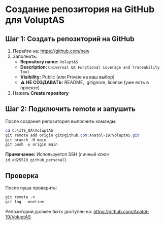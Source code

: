 # Создание репозитория на GitHub для VoluptAS

## Шаг 1: Создать репозиторий на GitHub

1. Перейти на: https://github.com/new
2. Заполнить:
   - **Repository name:** `VoluptAS`
   - **Description:** `Universal QA Functional Coverage and Traceability Tool`
   - **Visibility:** Public (или Private на ваш выбор)
   - **⚠️ НЕ СОЗДАВАТЬ:** README, .gitignore, license (уже есть в проекте)
3. Нажать **Create repository**

## Шаг 2: Подключить remote и запушить

После создания репозитория выполнить команды:

```powershell
cd C:\ITS_QA\VoluptAS
git remote add origin git@github.com:Anatol-19/VoluptAS.git
git branch -M main
git push -u origin main
```

**Примечание:** Используется SSH (личный ключ `id_ed25519_github_personal`)

## Проверка

После пуша проверить:
```powershell
git remote -v
git log --oneline
```

Репозиторий должен быть доступен на: https://github.com/Anatol-19/VoluptAS
